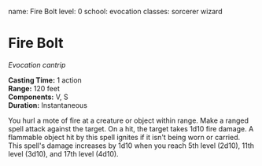 name: Fire Bolt
level: 0
school: evocation
classes: sorcerer
         wizard

# Fire Bolt 
_Evocation cantrip_ 

**Casting Time:** 1 action    
**Range:** 120 feet    
**Components:** V, S    
**Duration:** Instantaneous 

You hurl a mote of fire at a creature or object within range. Make a ranged spell attack against the target. On a hit, the target takes 1d10 fire damage. A flammable object hit by this spell ignites if it isn't being worn or carried.    
This spell's damage increases by 1d10 when you reach 5th level (2d10), 11th level (3d10), and 17th level (4d10).